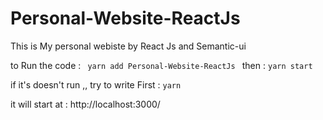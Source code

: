 # Personal-Website-ReactJs

This is My personal webiste by React Js and Semantic-ui

to Run the code : 
<code> yarn add Personal-Website-ReactJs </code>
then :
<code>yarn start</code>


if it's doesn't run ,, try to write First : <code>yarn</code> 


>>>>>>>>>>>>>>>>>>>>>>>>>>>>>>>>>>>>>>>>>>>>>>>>>>>>>>>>>>>

it will start at : http://localhost:3000/

